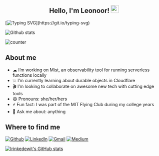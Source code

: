 <h2 align="center">Hello, I'm Leonoor! <img src="https://media.giphy.com/media/hvRJCLFzcasrR4ia7z/giphy.gif" width="25px"></h2>

[![Typing SVG](https://readme-typing-svg.herokuapp.com?color=%231CF7E3&size=28&duration=3400&width=1000&lines=Welcome+to+my+GitHub,+home+to+all+inventions.;Back+end+dev,+comfortable+throughout+the+stack.;Developer+on+Mist,+observability+tool+for+serverless.;Based+in+Amsterdam,+but+working+globally.)](https://git.io/typing-svg)

![Github stats](https://github-readme-stats.vercel.app/api?username=lrinkedewit)

![counter](https://en6k3d9948ojyq1.m.pipedream.net)

## About me
- ☁ I’m working on Mist, an observability tool for running serverless functions locally
- 💥 I’m currently learning about durable objects in Cloudflare
- 🎬 I’m looking to collaborate on awesome new tech with cutting edge tools
- 😄 Pronouns: she/her/hers
- ⚡ Fun fact: I was part of the MIT Flying Club during my college years
- 💬 Ask me about: anything

## Where to find me 
[![Github](https://img.shields.io/badge/-Github-181717?style=for-the-badge&logo=Github&logoColor=white)](https://github.com/lrinkedewit)
[![LinkedIn](https://img.shields.io/badge/-LinkedIn-0077B5?style=for-the-badge&logo=LinkedIn&logoColor=white)](https://www.linkedin.com/in/leonoorrinkedewit/)
[![Gmail](https://img.shields.io/badge/Gmail-D14836?style=for-the-badge&logo=gmail&logoColor=white)](mailto:lrinkedewit@gmail.com)
[![Medium](https://img.shields.io/badge/Medium-12100E?style=for-the-badge&logo=medium&logoColor=white)](https://medium.com/@lrinkedewit/what-is-mist-3902e46f037c)

[![lrinkedewit's GitHub stats](https://github-readme-stats.vercel.app/api?username=lrinkedewit&hide=contribs&count_private=true&show_icons=true&theme=algolia)](https://github.com/lrinkedewit/github-readme-stats) 
